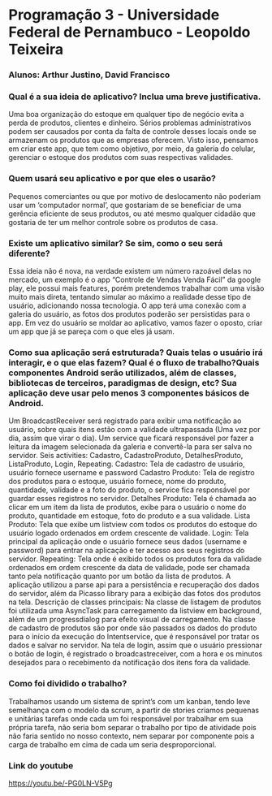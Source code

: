 # Programação 3 - Universidade Federal de Pernambuco - Leopoldo Teixeira
### Alunos: Arthur Justino, David Francisco

### Qual é a sua ideia de aplicativo? Inclua uma breve justificativa.
Uma boa organização do estoque em qualquer tipo de negócio evita a perda de produtos, clientes e dinheiro.  Sérios problemas administrativos podem ser causados por conta da falta de controle desses locais onde se armazenam os produtos que as empresas oferecem. Visto isso, pensamos em criar este app, que tem como objetivo, por meio, da galeria do celular, gerenciar o estoque dos produtos com suas respectivas validades. 

### Quem usará seu aplicativo e por que eles o usarão?
Pequenos comerciantes ou que por motivo de deslocamento não poderiam usar um ‘computador normal’, que gostariam de se beneficiar de uma gerência eficiente de seus produtos, ou até mesmo qualquer cidadão que gostaria de ter um melhor controle sobre os produtos de casa.

### Existe um aplicativo similar? Se sim, como o seu será diferente?
Essa ideia não é nova, na verdade existem um número razoável delas no mercado, um exemplo é o app “Controle de Vendas Venda Fácil” da google play, ele possui mais features, porém pretendemos trabalhar com uma visão muito mais direta, tentando simular ao máximo a realidade desse tipo de usuário, adicionando nossa tecnologia. O app terá uma conexão com a galeria do usuário, as fotos dos produtos poderão ser persistidas para o app. Em vez do usuário se moldar ao aplicativo, vamos fazer o oposto, criar um app que já se pareça com o que eles já usam.
### Como sua aplicação será estruturada? Quais telas o usuário irá interagir, e o que elas fazem? Qual é o fluxo de trabalho?Quais componentes Android serão utilizados, além de classes, bibliotecas de terceiros, paradigmas de design, etc? Sua aplicação deve usar pelo menos 3 componentes básicos de Android.
Um BroadcastReceiver será registrado para exibir uma notificação ao usuário, sobre  quais itens estão com a validade ultrapassada (Uma vez por dia, assim que virar o dia).
Um service que ficará responsável por fazer a leitura da imagem selecionada da galeria e convertê-la para ser salva no servidor.
Seis activities: Cadastro, CadastroProduto, DetalhesProduto, ListaProduto, Login, Repeating.
	Cadastro: Tela de cadastro de usuário, usuário fornece username e password
	Cadastro Produto: Tela de registro dos produtos para o estoque, usuário fornece, nome do produto, quantidade, validade e a foto do produto, o service fica responsável por guardar esses registros no servidor.
	Detalhes Produto: Tela é chamada ao clicar em um item da lista de produtos, exibe para o usuário o nome do produto, quantidade em estoque, foto do produto e a sua validade.
	Lista Produto: Tela que exibe um listview com todos os produtos do estoque do usuário logado ordenados em ordem crescente de validade.
	Login: Tela principal da aplicação onde o usuário fornece seus dados (username e password) para entrar na aplicação e ter acesso aos seus registros do servidor.
Repeating: Tela onde é exibido todos os produtos fora da validade ordenados em ordem crescente da data de validade, pode ser chamada tanto pela notificação quanto por um botão da lista de produtos.
A aplicação utilizou a parse api para a persistência e recuperação dos dados do servidor, além da Picasso library para a exibição das fotos dos produtos na tela.
Descrição de classes principais: Na classe de listagem de produtos foi utilizada uma AsyncTask para carregamento da listview em background, além de um progressdialog para efeito visual de carregamento. Na classe de cadastro de produtos são por onde são passados os dados do produto para o início da execução do Intentservice, que é responsável por tratar os dados e salvar no servidor. Na tela de login, assim que o usuário pressionar o botão de login, é registrado o broadcastreceiver, com a hora e os minutos desejados para o recebimento da notificação dos itens fora da validade.


### Como foi dividido o trabalho?
Trabalhamos usando um sistema de sprint’s com um kanban, tendo leve semelhança com o modelo da scrum, a partir de stories criamos pequenas e unitárias tarefas onde cada um foi responsável por trabalhar em sua própria tarefa, não seria bom separar o trabalho por tipo de atividade pois não faria sentido no nosso contexto, nem separar por componente pois a carga de trabalho em cima de cada um seria desproporcional.

### Link do youtube
https://youtu.be/-PG0LN-V5Pg
